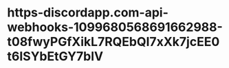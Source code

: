 # https-discordapp.com-api-webhooks-1099680568691662988-t08fwyPGfXikL7RQEbQI7xXk7jcEE0t6ISYbEtGY7blV
